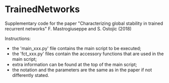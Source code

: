 # TrainedNetworks
Supplementary code for the paper "Characterizing global stability in trained recurrent networks" F. Mastrogiuseppe and S. Ostojic (2018)

Instructions:

- the 'main_xxx.py' file contains the main script to be executed;
- the 'fct_xxx.py' files contain the accessory functions that are used in the main script;
- extra information can be found at the top of the main script;
- the notation and the parameters are the same as in the paper if not differently stated.
